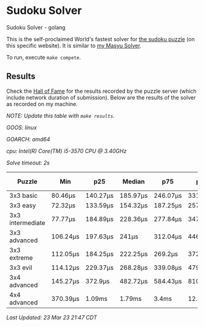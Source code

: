 # Sudoku Solver
Sudoku Solver - golang

This is the self-proclaimed World's fastest solver for [the sudoku puzzle](https://www.puzzle-sudoku.com) (on this specific website). It is similar to [my Masyu Solver](https://github.com/joshprzybyszewski/masyu).

To run, execute `make compete`.

## Results

Check the [Hall of Fame](https://www.puzzle-sudoku.com/hall.php?hallsize=7) for the results recorded by the puzzle server (which include network duration of submission). Below are the results of the solver as recorded on my machine.

_NOTE: Update this table with `make results`._

<resultsMarker>

_GOOS: linux_

_GOARCH: amd64_

_cpu: Intel(R) Core(TM) i5-3570 CPU @ 3.40GHz_

_Solve timeout: 2s_

|Puzzle|Min|p25|Median|p75|p95|max|sample size|
|-|-|-|-|-|-|-|-:|
|3x3 basic|80.46µs|140.27µs|185.97µs|246.07µs|331.94µs|488.51µs|142|
|3x3 easy|72.32µs|133.59µs|154.32µs|187.25µs|257.52µs|460.33µs|141|
|3x3 intermediate|77.77µs|184.89µs|228.36µs|277.84µs|347.77µs|612.84µs|141|
|3x3 advanced|106.24µs|197.63µs|241µs|312.04µs|446.37µs|900.11µs|141|
|3x3 extreme|112.05µs|184.25µs|222.25µs|269.2µs|372.83µs|508.92µs|140|
|3x3 evil|114.12µs|229.37µs|268.28µs|339.08µs|479.42µs|572.66µs|168|
|3x4 advanced|145.27µs|372.9µs|482.72µs|584.43µs|810.63µs|1.53ms|161|
|4x4 advanced|370.39µs|1.09ms|1.79ms|3.4ms|12.07ms|135ms|211|

_Last Updated: 23 Mar 23 21:47 CDT_
</resultsMarker>
